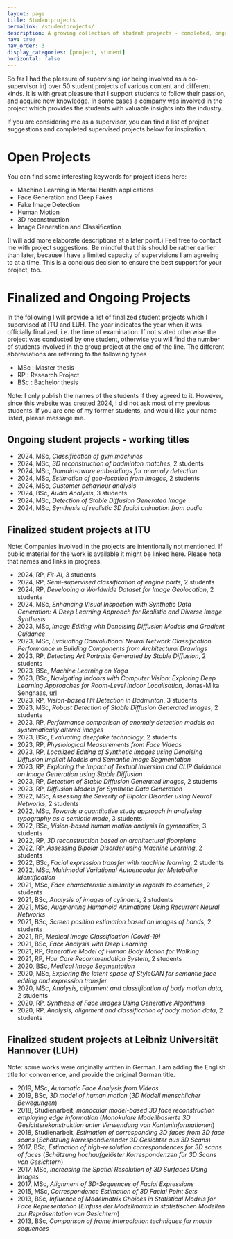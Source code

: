 ```yaml
---
layout: page
title: Studentprojects
permalink: /studentprojects/
description: A growing collection of student projects - completed, ongoing, and suggestions.
nav: true
nav_order: 3
display_categories: [project, student]
horizontal: false
---
```


<!-- pages/studentprojects.md -->
So far I had the pleasure of supervising (or being involved as a co-supervisor in) over 50 student projects of various content and different kinds. 
It is with great pleasure that I support students to follow their passion, and acquire new knowledge. 
In some cases a company was involved in the project which provides the students with valuable insights into the industry. 

If you are considering me as a supervisor, you can find a list of project suggestions and completed supervised projects below for inspiration. 


# Open Projects 
You can find some interesting keywords for project ideas here:

- Machine Learning in Mental Health applications
- Face Generation and Deep Fakes
- Fake Image Detection
- Human Motion
- 3D reconstruction
- Image Generation and Classification

(I will add more elaborate descriptions at a later point.)
Feel free to contact me with project suggestions. Be mindful that this should be rather earlier than later, because I have a limited capacity of supervisions I am agreeing to at a time. This is a concious decision to ensure the best support for your project, too. 

# Finalized and Ongoing Projects

In the following I will provide a list of finalized student projects which I supervised at ITU and LUH. 
The year indicates the year when it was officially finalized, i.e. the time of examination. If not stated otherwise the project was conducted by one student, otherwise you will find the number of students involved in the group project at the end of the line. 
The different abbreviations are referring to the following types
- MSc : Master thesis
- RP : Research Project
- BSc : Bachelor thesis

Note: I only publish the names of the students if they agreed to it. However, since this website was created 2024, I did not ask most of my previous students. 
If you are one of my former students, and would like your name listed, please message me. 


## Ongoing student projects - working titles
- 2024, MSc, *Classification of gym machines*
- 2024, MSc, *3D reconstruction of badminton matches*, 2 students
- 2024, MSc, *Domain-aware embeddings for anomaly detection*
- 2024, MSc, *Estimation of geo-location from images*, 2 students
- 2024, MSc, *Customer behaviour analysis*
- 2024, BSc, *Audio Analysis*, 3 students
- 2024, MSc, *Detection of Stable Diffusion Generated Image*
- 2024, MSc, *Synthesis of realistic 3D facial animation from audio*


## Finalized student projects at ITU
Note: Companies involved in the projects are intentionally not mentioned. 
If public material for the work is available it might be linked here. Please note that names and links in progress.

- 2024, RP, *Fit-Ai*, 3 students
- 2024, RP, *Semi-supervised classification of engine parts*, 2 students
- 2024, RP, *Developing a Worldwide Dataset for Image Geolocation*, 2 students
- 2024, MSc, *Enhancing Visual Inspection with Synthetic Data Generation: A Deep Learning Approach for Realistic and Diverse Image Synthesis*
- 2023, MSc, *Image Editing with Denoising Diffusion Models and Gradient Guidance*
- 2023, MSc, *Evaluating Convolutional Neural Network Classification Performance in Building Components from Architectural Drawings*
- 2023, RP, *Detecting Art Portraits Generated by Stable Diffusion*, 2 students
- 2023, BSc, *Machine Learning on Yoga*
- 2023, BSc, *Navigating Indoors with Computer Vision: Exploring Deep Learning Approaches for Room-Level Indoor Localisation*, Jonas-Mika Senghaas, [url](https://github.com/mikasenghaas/bsc)
- 2023, RP, *Vision-based Hit Detection in Badminton*, 3 students
- 2023, MSc, *Robust Detection of Stable Diffusion Generated Images*, 2 students
- 2023, RP, *Performance comparison of anomaly detection models on systematically altered images* 
- 2023, BSc, *Evaluating deepfake technology*, 2 students
- 2023, RP, *Physiological Measurements from Face Videos*
- 2023, RP, *Localized Editing of Synthetic Images using Denoising Diffusion Implicit Models and Semantic Image Segmentation*
- 2023, RP, *Exploring the Impact of Textual Inversion and CLIP Guidance on Image Generation using Stable Diffusion*
- 2023, RP, *Detection of Stable Diffusion Generated Images*, 2 students
- 2023, RP, *Diffusion Models for Synthetic Data Generation*
- 2022, MSc, *Assessing the Severity of Bipolar Disorder using Neural Networks*, 2 students
- 2022, MSc, *Towards a quantitative study approach in analysing typography as a semiotic mode*, 3 students
- 2022, BSc, *Vision-based human motion analysis in gymnastics*, 3 students
- 2022, RP, *3D reconstruction based on architectural floorplans* 
- 2022, RP, *Assessing Bipolar Disorder using Machine Learning*, 2 students
- 2022, BSc, *Facial expression transfer with machine learning*, 2 students
- 2022, MSc, *Multimodal Variational Autoencoder for Metabolite Identification*
- 2021, MSc, *Face characteristic similarity in regards to cosmetics*, 2 students
- 2021, BSc, *Analysis of images of cylinders*, 2 students
- 2021, MSc, *Augmenting Humanoid Animations Using Recurrent Neural Networks*  <!-- was published and won best student paper prize -->
- 2021, BSc, *Screen position estimation based on images of hands*, 2 students
- 2021, RP, *Medical Image Classification (Covid-19)*
- 2021, BSc, *Face Analysis with Deep Learning*
- 2021, RP, *Generative Model of Human Body Motion for Walking* 
- 2021, RP, *Hair Care Recommendation System*, 2 students
- 2020, BSc, *Medical Image Segmentation*
- 2020, MSc, *Exploring the latent space of StyleGAN for semantic face editing and expression transfer*
- 2020, MSc, *Analysis, alignment and classification of body motion data*, 2 students 
- 2020, RP, *Synthesis of Face Images Using Generative Algorithms*
- 2020, RP, *Analysis, alignment and classification of body motion data*, 2 students

## Finalized student projects at Leibniz Universität Hannover (LUH)
Note: some works were originally written in German. I am adding the English title for convenience, and provide the original German title. 
- 2019, MSc, *Automatic Face Analysis from Videos*
- 2019, BSc, *3D model of human motion* (*3D Modell menschlicher Bewegungen*)
- 2018, Studienarbeit, *monocular model-based 3D face reconstruction employing edge information* (*Monokulare Modellbasierte 3D Gesichtsrekonstruktion unter Verwendung von Kanteninformationen*)
- 2018, Studienarbeit, *Estimation of corresponding 3D faces from 3D face scans* (*Schätzung korrespondierender 3D Gesichter aus 3D Scans*)
- 2017, BSc, *Estimation of high-resolution correspondences for 3D scans of faces* (*Schätzung hochaufgelöster Korrespondenzen für 3D Scans von Gesichtern*)
- 2017, MSc, *Increasing the Spatial Resolution of 3D Surfaces Using Images*
- 2017, MSc, *Alignment of 3D-Sequences of Facial Expressions*
- 2015, MSc, *Correspondence Estimation of 3D Facial Point Sets*
- 2013, BSc, *Influence of Modelmatrix Choices in Statistical Models for Face Representation* (*Einfuss der Modellmatrix in statistischen Modellen zur Repräsentation von Gesichtern*)
- 2013, BSc, *Comparison of frame interpolation techniques for mouth sequences*